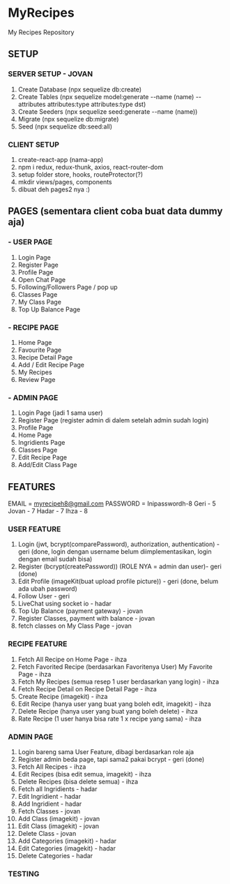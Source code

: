 # MyRecipes
My Recipes Repository

## SETUP
### SERVER SETUP - JOVAN
1. Create Database (npx sequelize db:create)
2. Create Tables (npx sequelize model:generate --name (name) --attributes attributes:type attributes:type dst)
3. Create Seeders (npx sequelize seed:generate --name (name))
4. Migrate (npx sequelize db:migrate)
5. Seed (npx sequelize db:seed:all)

### CLIENT SETUP
1. create-react-app (nama-app)
2. npm i redux, redux-thunk, axios, react-router-dom
3. setup folder store, hooks, routeProtector(?)
4. mkdir views/pages, components
5. dibuat deh pages2 nya :)

## PAGES (sementara client coba buat data dummy aja)
### - USER PAGE
1. Login Page 
2. Register Page
3. Profile Page
4. Open Chat Page
5. Following/Followers Page / pop up
6. Classes Page
7. My Class Page
8. Top Up Balance Page

### - RECIPE PAGE
1. Home Page
2. Favourite Page
3. Recipe Detail Page
4. Add / Edit Recipe Page
5. My Recipes 
6. Review Page

### - ADMIN PAGE
1. Login Page (jadi 1 sama user)
2. Register Page (register admin di dalem setelah admin sudah login)
3. Profile Page
4. Home Page
5. Ingridients Page
6. Classes Page
7. Edit Recipe Page
8. Add/Edit Class Page

## FEATURES
EMAIL = myrecipeh8@gmail.com
PASSWORD = Inipasswordh-8
Geri - 5
Jovan - 7
Hadar - 7
Ihza - 8
### USER FEATURE
1. Login (jwt, bcrypt(comparePassword), authorization, authentication) - geri (done, login dengan username belum diimplementasikan, login dengan email sudah bisa)
2. Register (bcrypt(createPassword)) (ROLE NYA = admin dan user)- geri (done)
3. Edit Profile (imageKit(buat upload profile picture)) - geri (done, belum ada ubah password)
4. Follow User - geri
5. LiveChat using socket io - hadar
6. Top Up Balance (payment gateway) - jovan
6. Register Classes, payment with balance - jovan
7. fetch classes on My Class Page - jovan

### RECIPE FEATURE
1. Fetch All Recipe on Home Page - ihza
2. Fetch Favorited Recipe (berdasarkan Favoritenya User) My Favorite Page - ihza
3. Fetch My Recipes (semua resep 1 user berdasarkan yang login) - ihza
4. Fetch Recipe Detail on Recipe Detail Page - ihza
5. Create Recipe (imagekit) - ihza
6. Edit Recipe (hanya user yang buat yang boleh edit, imagekit) - ihza
7. Delete Recipe (hanya user yang buat yang boleh delete) - ihza
8. Rate Recipe (1 user hanya bisa rate 1 x recipe yang sama) - ihza

### ADMIN PAGE
1. Login bareng sama User Feature, dibagi berdasarkan role aja
2. Register admin beda page, tapi sama2 pakai bcrypt - geri (done)
3. Fetch All Recipes - ihza
4. Edit Recipes (bisa edit semua, imagekit) - ihza
5. Delete Recipes (bisa delete semua) - ihza
6. Fetch all Ingridients - hadar
7. Edit Ingridient - hadar
8. Add Ingridient - hadar
9. Fetch Classes - jovan
10. Add Class (imagekit) - jovan
11. Edit Class (imagekit) - jovan
12. Delete Class - jovan
13. Add Categories (imagekit) - hadar
14. Edit Categories (imagekit) - hadar
15. Delete Categories - hadar

### TESTING
